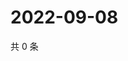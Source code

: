 # 2022-09-08

共 0 条

<!-- BEGIN WEIBO -->
<!-- 最后更新时间 Thu Sep 08 2022 17:18:11 GMT+0800 (China Standard Time) -->

<!-- END WEIBO -->
